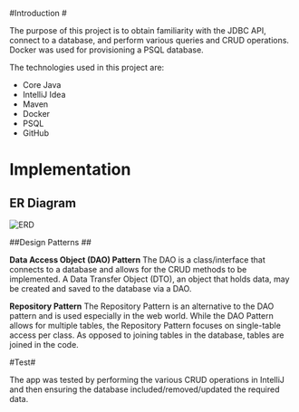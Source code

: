 #Introduction #

The purpose of this project is to obtain familiarity with the JDBC API, connect to a
database, and perform various queries and CRUD operations. Docker was used for provisioning a PSQL database.

The technologies used in this project are:
* Core Java
* IntelliJ Idea
* Maven
* Docker
* PSQL
* GitHub

# Implementation #

## ER Diagram ##

![ERD](/home/centos/dev/jarvis_data_eng_rae/core_java/jdbc/assets/ERDiagram.png)

##Design Patterns ##

**Data Access Object (DAO) Pattern**
The DAO is a class/interface that connects to a database and allows for the CRUD methods to be implemented.
A Data Transfer Object (DTO), an object that holds data, may be created and saved to the database via a DAO.

**Repository Pattern**
The Repository Pattern is an alternative to the DAO pattern and is used especially in the web world.
While the DAO Pattern allows for multiple tables, the Repository Pattern focuses on single-table access per class.
As opposed to joining tables in the database, tables are joined in the code.

#Test#

The app was tested by performing the various CRUD operations in IntelliJ and then ensuring the database
included/removed/updated the required data.
